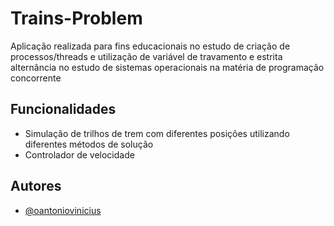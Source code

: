 # Trains-Problem
Aplicação realizada para fins educacionais no estudo de criação de processos/threads e utilização de variável de travamento e estrita alternância 
no estudo de sistemas operacionais na matéria de programação concorrente


## Funcionalidades

- Simulação de trilhos de trem com diferentes posições utilizando diferentes métodos de solução
- Controlador de velocidade



## Autores

- [@oantoniovinicius](https://www.github.com/oantoniovinicius)
